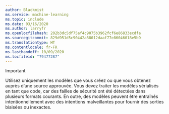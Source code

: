 ```yaml
---
author: Blackmist
ms.service: machine-learning
ms.topic: include
ms.date: 03/16/2020
ms.author: larryfr
ms.openlocfilehash: 202b3dc5df75af4c9075b3962fcf6e86833ecdfa
ms.sourcegitcommit: 829d951d5c90442a38012daaf77e86046018e5b9
ms.translationtype: HT
ms.contentlocale: fr-FR
ms.lasthandoff: 10/09/2020
ms.locfileid: "79477287"
---
```

> [!IMPORTANT]
> Utilisez uniquement les modèles que vous créez ou que vous obtenez auprès d’une source approuvée. Vous devez traiter les modèles sérialisés en tant que code, car des failles de sécurité ont été détectées dans plusieurs formats courants. En outre, des modèles peuvent être entraînés intentionnellement avec des intentions malveillantes pour fournir des sorties biaisées ou inexactes.